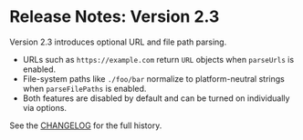 # Release Notes: Version 2.3

Version 2.3 introduces optional URL and file path parsing.

- URLs such as `https://example.com` return `URL` objects when `parseUrls` is enabled.
- File-system paths like `./foo/bar` normalize to platform-neutral strings when `parseFilePaths` is enabled.
- Both features are disabled by default and can be turned on individually via options.

See the [CHANGELOG](../CHANGELOG.md) for the full history.
